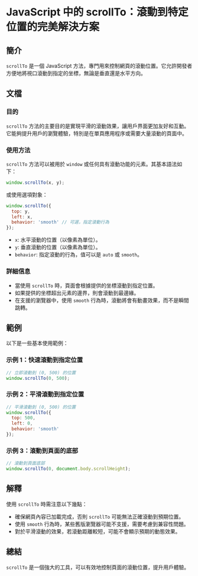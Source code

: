 <!--
Meta Description: # JavaScript 中的 scrollTo：滾動到特定位置的完美解決方案 ## 簡介 `scrollTo` 是一個 JavaScript 方法，專門用來控制網頁的滾動位置。它允許開發者方便地將視口滾動到指定的坐標，無論是垂直還是水平方向。 ## 文檔 ### 目的 `scrollTo` 方法的...
Meta Keywords: scrollto, javascript, window, smooth, 500
-->

# JavaScript 中的 scrollTo：滾動到特定位置的完美解決方案

## 簡介
`scrollTo` 是一個 JavaScript 方法，專門用來控制網頁的滾動位置。它允許開發者方便地將視口滾動到指定的坐標，無論是垂直還是水平方向。

## 文檔
### 目的
`scrollTo` 方法的主要目的是實現平滑的滾動效果，讓用戶界面更加友好和互動。它能夠提升用戶的瀏覽體驗，特別是在單頁應用程序或需要大量滾動的頁面中。

### 使用方法
`scrollTo` 方法可以被用於 `window` 或任何具有滾動功能的元素。其基本語法如下：

```javascript
window.scrollTo(x, y);
```

或使用選項對象：

```javascript
window.scrollTo({
  top: y,
  left: x,
  behavior: 'smooth' // 可選，指定滾動行為
});
```

- `x`: 水平滾動的位置（以像素為單位）。
- `y`: 垂直滾動的位置（以像素為單位）。
- `behavior`: 指定滾動的行為，值可以是 `auto` 或 `smooth`。

### 詳細信息
- 當使用 `scrollTo` 時，頁面會根據提供的坐標滾動到指定位置。
- 如果提供的坐標超出元素的邊界，則會滾動到最邊緣。
- 在支援的瀏覽器中，使用 `smooth` 行為時，滾動將會有動畫效果，而不是瞬間跳轉。

## 範例
以下是一些基本使用範例：

### 示例 1：快速滾動到指定位置
```javascript
// 立即滾動到 (0, 500) 的位置
window.scrollTo(0, 500);
```

### 示例 2：平滑滾動到指定位置
```javascript
// 平滑滾動到 (0, 500) 的位置
window.scrollTo({
  top: 500,
  left: 0,
  behavior: 'smooth'
});
```

### 示例 3：滾動到頁面的底部
```javascript
// 滾動到頁面底部
window.scrollTo(0, document.body.scrollHeight);
```

## 解釋
使用 `scrollTo` 時需注意以下幾點：
- 確保網頁內容已加載完成，否則 `scrollTo` 可能無法正確滾動到預期位置。
- 使用 `smooth` 行為時，某些舊版瀏覽器可能不支援，需要考慮到兼容性問題。
- 對於平滑滾動的效果，若滾動距離較短，可能不會顯示預期的動態效果。

## 總結
`scrollTo` 是一個強大的工具，可以有效地控制頁面的滾動位置，提升用戶體驗。